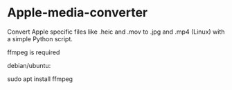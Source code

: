 # Apple-media-converter
Convert Apple specific files like .heic and .mov to .jpg and .mp4 (Linux) with a simple Python script.


ffmpeg is required

debian/ubuntu:

sudo apt install ffmpeg

